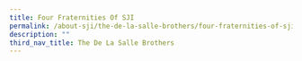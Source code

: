 ```yaml
---
title: Four Fraternities Of SJI
permalink: /about-sji/the-de-la-salle-brothers/four-fraternities-of-sji/
description: ""
third_nav_title: The De La Salle Brothers
---
```

